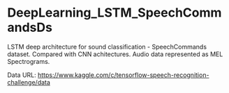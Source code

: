 # DeepLearning_LSTM_SpeechCommandsDs
LSTM deep architecture for sound classification - SpeechCommands dataset. Compared with CNN achitectures. Audio data represented as MEL Spectrograms. 


Data URL: https://www.kaggle.com/c/tensorflow-speech-recognition-challenge/data 
